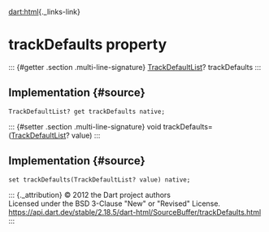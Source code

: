 [dart:html](../../dart-html/dart-html-library){._links-link}

trackDefaults property
======================

::: {#getter .section .multi-line-signature}
[TrackDefaultList](../trackdefaultlist-class)? trackDefaults
:::

Implementation {#source}
--------------

``` {.language-dart data-language="dart"}
TrackDefaultList? get trackDefaults native;
```

::: {#setter .section .multi-line-signature}
void trackDefaults=([TrackDefaultList](../trackdefaultlist-class)?
value)
:::

Implementation {#source}
--------------

``` {.language-dart data-language="dart"}
set trackDefaults(TrackDefaultList? value) native;
```

::: {._attribution}
© 2012 the Dart project authors\
Licensed under the BSD 3-Clause \"New\" or \"Revised\" License.\
<https://api.dart.dev/stable/2.18.5/dart-html/SourceBuffer/trackDefaults.html>
:::
